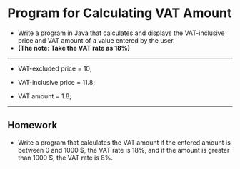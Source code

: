 # Program for Calculating VAT Amount     

* Write a program in Java that calculates and displays the VAT-inclusive price and VAT amount of a value entered by the user.
* **(The note: Take the VAT rate as 18%)**
---
* VAT-excluded price = 10;

* VAT-inclusive price = 11.8;

* VAT amount = 1.8;
---
## Homework
* Write a program that calculates the VAT amount if the entered amount is between 0 and 1000 $, the VAT rate is 18%, and if the amount is greater than 1000 $, the VAT rate is 8%.
